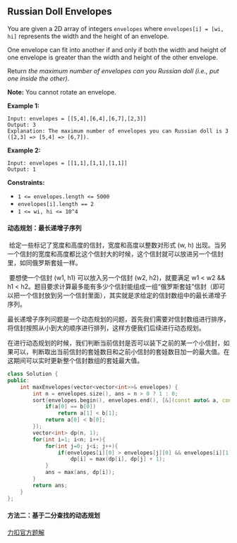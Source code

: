 ## Russian Doll Envelopes

You are given a 2D array of integers `envelopes` where `envelopes[i] = [wi, hi]` represents the width and the height of an envelope.

One envelope can fit into another if and only if both the width and height of one envelope is greater than the width and height of the other envelope.

Return *the maximum number of envelopes can you Russian doll (i.e., put one inside the other)*.

**Note:** You cannot rotate an envelope.

**Example 1:**

```
Input: envelopes = [[5,4],[6,4],[6,7],[2,3]]
Output: 3
Explanation: The maximum number of envelopes you can Russian doll is 3 ([2,3] => [5,4] => [6,7]).
```

**Example 2:**

```
Input: envelopes = [[1,1],[1,1],[1,1]]
Output: 1
```

**Constraints:**

- `1 <= envelopes.length <= 5000`
- `envelopes[i].length == 2`
- `1 <= wi, hi <= 10^4`

#### 动态规划：最长递增子序列

​		给定一些标记了宽度和高度的信封，宽度和高度以整数对形式 (w, h) 出现。当另一个信封的宽度和高度都比这个信封大的时候，这个信封就可以放进另一个信封里，如同俄罗斯套娃一样。

​		要想使一个信封 (w1, h1) 可以放入另一个信封 (w2, h2)，就要满足 w1 < w2 \&\& h1 < h2。题目要求计算最多能有多少个信封能组成一组“俄罗斯套娃”信封（即可以把一个信封放到另一个信封里面），其实就是求给定的信封数组中的最长递增子序列。

​		最长递增子序列问题是一个动态规划的问题，首先我们需要对信封数组进行排序，将信封按照从小到大的顺序进行排列，这样方便我们后续进行动态规划。

​		在进行动态规划的时候，我们判断当前信封是否可以装下之前的某一个小信封，如果可以，判断取出当前信封的套娃数目和之前小信封的套娃数目加一的最大值。在这期间可以实时更新整个信封数组的套娃最大值。

```c++
class Solution {
public:
    int maxEnvelopes(vector<vector<int>>& envelopes) {
        int n = envelopes.size(), ans = n > 0 ? 1 : 0;
        sort(envelopes.begin(), envelopes.end(), [&](const auto& a, const auto& b){
            if(a[0] == b[0])
                return a[1] < b[1];
            return a[0] < b[0];
        });
        vector<int> dp(n, 1);
        for(int i=1; i<n; i++){
            for(int j=0; j<i; j++){
                if(envelopes[i][0] > envelopes[j][0] && envelopes[i][1] > envelopes[j][1])
                    dp[i] = max(dp[i], dp[j] + 1);
            }
            ans = max(ans, dp[i]);
        }
        return ans;
    }
};
```

#### 方法二：基于二分查找的动态规划

[力扣官方题解](https://leetcode-cn.com/problems/russian-doll-envelopes/solution/e-luo-si-tao-wa-xin-feng-wen-ti-by-leetc-wj68/)